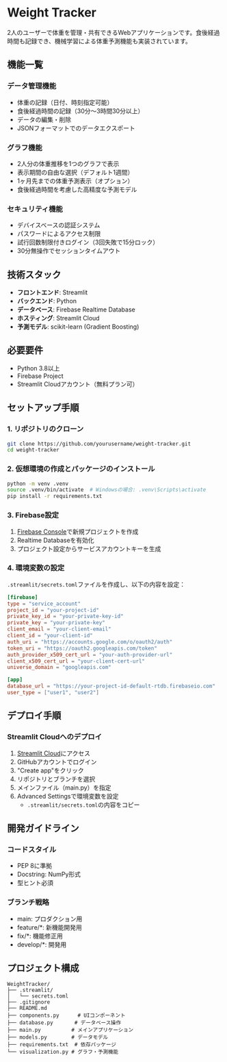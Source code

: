 # Weight Tracker

2人のユーザーで体重を管理・共有できるWebアプリケーションです。食後経過時間も記録でき、機械学習による体重予測機能も実装されています。

## 機能一覧

### データ管理機能
- 体重の記録（日付、時刻指定可能）
- 食後経過時間の記録（30分～3時間30分以上）
- データの編集・削除
- JSONフォーマットでのデータエクスポート

### グラフ機能
- 2人分の体重推移を1つのグラフで表示
- 表示期間の自由な選択（デフォルト1週間）
- 1ヶ月先までの体重予測表示（オプション）
- 食後経過時間を考慮した高精度な予測モデル

### セキュリティ機能
- デバイスベースの認証システム
- パスワードによるアクセス制限
- 試行回数制限付きログイン（3回失敗で15分ロック）
- 30分無操作でセッションタイムアウト

## 技術スタック

- **フロントエンド**: Streamlit
- **バックエンド**: Python
- **データベース**: Firebase Realtime Database
- **ホスティング**: Streamlit Cloud
- **予測モデル**: scikit-learn (Gradient Boosting)

## 必要要件

- Python 3.8以上
- Firebase Project
- Streamlit Cloudアカウント（無料プラン可）

## セットアップ手順

### 1. リポジトリのクローン
```bash
git clone https://github.com/yourusername/weight-tracker.git
cd weight-tracker
```

### 2. 仮想環境の作成とパッケージのインストール
```bash
python -m venv .venv
source .venv/bin/activate  # Windowsの場合: .venv\Scripts\activate
pip install -r requirements.txt
```

### 3. Firebase設定
1. [Firebase Console](https://console.firebase.google.com/)で新規プロジェクトを作成
2. Realtime Databaseを有効化
3. プロジェクト設定からサービスアカウントキーを生成

### 4. 環境変数の設定
`.streamlit/secrets.toml`ファイルを作成し、以下の内容を設定：

```toml
[firebase]
type = "service_account"
project_id = "your-project-id"
private_key_id = "your-private-key-id"
private_key = "your-private-key"
client_email = "your-client-email"
client_id = "your-client-id"
auth_uri = "https://accounts.google.com/o/oauth2/auth"
token_uri = "https://oauth2.googleapis.com/token"
auth_provider_x509_cert_url = "your-auth-provider-url"
client_x509_cert_url = "your-client-cert-url"
universe_domain = "googleapis.com"

[app]
database_url = "https://your-project-id-default-rtdb.firebaseio.com"
user_type = ["user1", "user2"]
```

## デプロイ手順

### Streamlit Cloudへのデプロイ
1. [Streamlit Cloud](https://streamlit.io/cloud)にアクセス
2. GitHubアカウントでログイン
3. "Create app"をクリック
4. リポジトリとブランチを選択
5. メインファイル（main.py）を指定
6. Advanced Settingsで環境変数を設定
   - `.streamlit/secrets.toml`の内容をコピー

## 開発ガイドライン

### コードスタイル
- PEP 8に準拠
- Docstring: NumPy形式
- 型ヒント必須

### ブランチ戦略
- main: プロダクション用
- feature/*: 新機能開発用
- fix/*: 機能修正用
- develop/*: 開発用

## プロジェクト構成
```
WeightTracker/
├── .streamlit/
│   └── secrets.toml
├── .gitignore
├── README.md
├── components.py      # UIコンポーネント
├── database.py       # データベース操作
├── main.py          # メインアプリケーション
├── models.py        # データモデル
├── requirements.txt  # 依存パッケージ
└── visualization.py # グラフ・予測機能
```

